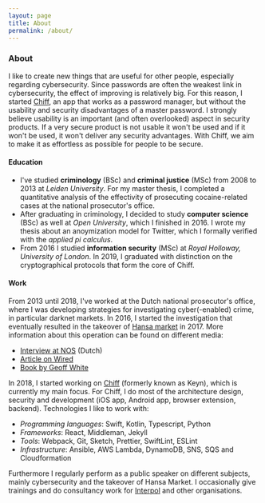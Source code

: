 ```yaml
---
layout: page
title: About
permalink: /about/
---
```


### About

I like to create new things that are useful for other people, especially regarding cybersecurity. 
Since passwords are often the weakest link in cybersecurity, the effect of improving is relatively big.
For this reason, I started [Chiff](https://chiff.app), an app that works as a password manager, but without the usability and security disadvantages of a master password.
I strongly believe usability is an important (and often overlooked) aspect in security products. If a very secure product is not usable it won't be used and if it won't be used, it won't deliver any security advantages.
With Chiff, we aim to make it as effortless as possible for people to be secure.

#### Education
- I've studied **criminology** (BSc) and **criminal justice** (MSc) from 2008 to 2013 at *Leiden University*. For my master thesis, I completed a quantitative analysis of the effectivity of prosecuting cocaine-related cases at the national prosecutor's office. 
- After graduating in criminology, I decided to study **computer science** (BSc) as well at *Open University*, which I finished in 2016. I wrote my thesis about an anoymization model for Twitter, which I formally verified with the *applied pi calculus*.
- From 2016 I studied **information security** (MSc) at *Royal Holloway, University of London*. In 2019, I graduated with distinction on the cryptographical protocols that form the core of Chiff.

#### Work
From 2013 until 2018, I've worked at the Dutch national prosecutor's office, where I was developing strategies for investigating cyber(-enabled) crime, in particular darknet markets.
In 2016, I started the investigation that eventually resulted in the takeover of [Hansa market](https://en.wikipedia.org/wiki/Hansa_(market)) in 2017. More information about this operation can be found on different media:
- [Interview at NOS](https://nos.nl/nieuwsuur/video/2211812-reportage-betrokkenen-vertellen-over-overname-drugssite.html) (Dutch)
- [Article on Wired](https://www.wired.com/story/hansa-dutch-police-sting-operation/)
- [Book by Geoff White](https://www.amazon.com/Crime-Dot-Com-Viruses-Rigging/dp/1789142857)

In 2018, I started working on [Chiff](https://chiff.app) (formerly known as Keyn), which is currently my main focus. For Chiff, I do most of the architecture design, security and development (iOS app, Android app, browser extension, backend). Technologies I like to work with:
- *Programming languages*: Swift, Kotlin, Typescript, Python
- *Frameworks*: React, Middleman, Jekyll
- *Tools*: Webpack, Git, Sketch, Prettier, SwiftLint, ESLint
- *Infrastructure*: Ansible, AWS Lambda, DynamoDB, SNS, SQS and Cloudformation

Furthermore I regularly perform as a public speaker on different subjects, mainly cybersecurity and the takeover of Hansa Market. I occasionally give trainings and do consultancy work for [Interpol](https://www.interpol.int/) and other organisations.
